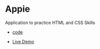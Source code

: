 # Appie 

Application to practice HTML and CSS Skills

- [code](https://github.com/AhmedElgarnousy/Kalbonyan-Elmarsos/tree/main/2-Learn_HTML_CSS_Github/Appie)

- [Live Demo](https://appie-ahmedkamal.netlify.app/)

  